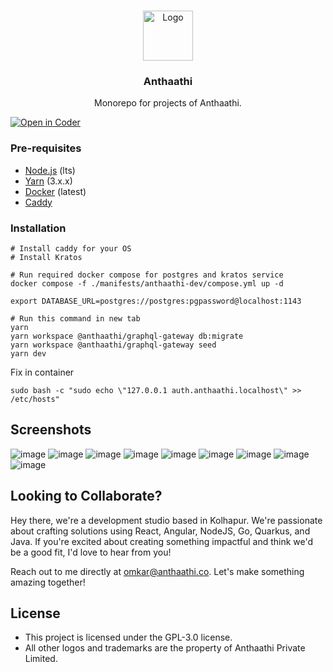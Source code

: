 <a name="readme-top"></a>

<!-- PROJECT LOGO -->
<br />
<div align="center">
  <a href="https://github.com/anthaathi/anthaathi">
    <img src="https://anthaathi.org/logo.png" alt="Logo" width="80" height="80">
  </a>
  <h3 align="center">Anthaathi</h3>
  <p align="center">
    Monorepo for projects of Anthaathi.
  </p>
</div>

[![Open in Coder](https://coder.anthaathi.internal/open-in-coder.svg)](https://coder.anthaathi.internal/templates/kubernetes/workspace?mode=auto&param.cpu=4&param.memory=8&param.git_repo=git%40gitlab.anthaathi.internal%3Aanthaathi%2Fanthaathi-next.git)

### Pre-requisites

- [Node.js](https://nodejs.org/en/) (lts)
- [Yarn](https://yarnpkg.com/) (3.x.x)
- [Docker](https://www.docker.com/) (latest)
- [Caddy](https://caddyserver.com/docs/install)

### Installation

```shell
# Install caddy for your OS
# Install Kratos

# Run required docker compose for postgres and kratos service
docker compose -f ./manifests/anthaathi-dev/compose.yml up -d

export DATABASE_URL=postgres://postgres:pgpassword@localhost:1143

# Run this command in new tab
yarn
yarn workspace @anthaathi/graphql-gateway db:migrate
yarn workspace @anthaathi/graphql-gateway seed
yarn dev
```

Fix in container
```
sudo bash -c "sudo echo \"127.0.0.1 auth.anthaathi.localhost\" >> /etc/hosts"
```

## Screenshots
![image](https://github.com/anthaathi/anthaathi-next/assets/29942725/ac754672-a8a0-48fb-b281-388346e4001c)
![image](https://github.com/anthaathi/anthaathi-next/assets/29942725/582a2413-6589-475b-9878-c5bbaae9d89e)
![image](https://github.com/anthaathi/anthaathi-next/assets/29942725/7179ef72-5f40-465f-b4ad-a38a553ea789)
![image](https://github.com/anthaathi/anthaathi-next/assets/29942725/ee8df6af-9bbf-447b-a936-abd48fa813a1)
![image](https://github.com/anthaathi/anthaathi-next/assets/29942725/d43c4a3a-8506-4025-b962-09b02090ee8f)
![image](https://github.com/anthaathi/anthaathi-next/assets/29942725/0fdf1d1f-31e0-45c8-930f-d960cfffc0b1)
![image](https://github.com/anthaathi/anthaathi-next/assets/29942725/7a9b7fbf-d2a8-4ce2-ac39-49975fc81385)
![image](https://github.com/anthaathi/anthaathi-next/assets/29942725/4f1c88ec-d81a-482c-b682-c434aabc9630)
![image](https://github.com/anthaathi/anthaathi-next/assets/29942725/0ddff74c-f3a0-41a1-b09f-b282182750c0)

## Looking to Collaborate?

Hey there, we're a development studio based in Kolhapur. We're passionate about crafting solutions using React, Angular, NodeJS, Go, Quarkus, and Java. If you're excited about creating something impactful and think we'd be a good fit, I'd love to hear from you!

Reach out to me directly at [omkar@anthaathi.co](mailto:omkar@anthaathi.co). Let's make something amazing together!

## License

- This project is licensed under the GPL-3.0 license.
- All other logos and trademarks are the property of Anthaathi Private Limited.
